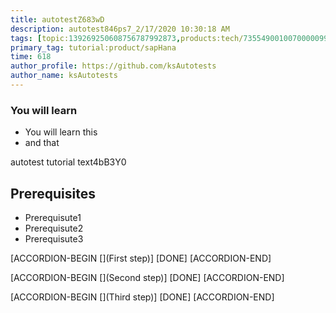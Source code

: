 ```yaml
---
title: autotestZ683wD
description: autotest846ps7_2/17/2020 10:30:18 AM
tags: [topic:139269250608756787992873,products:tech/73554900100700000996,tutorial:experience/advanced]
primary_tag: tutorial:product/sapHana
time: 618
author_profile: https://github.com/ksAutotests
author_name: ksAutotests
---
```

### You will learn
- You will learn this
- and that

autotest tutorial text4bB3Y0

## Prerequisites
- Prerequisute1
- Prerequisute2
- Prerequisute3

[ACCORDION-BEGIN [](First step)]
[DONE]
[ACCORDION-END]

[ACCORDION-BEGIN [](Second step)]
[DONE]
[ACCORDION-END]

[ACCORDION-BEGIN [](Third step)]
[DONE]
[ACCORDION-END]

